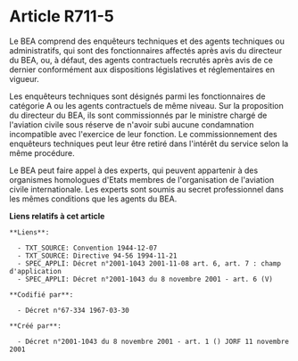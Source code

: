 # Article R711-5

Le BEA comprend des enquêteurs techniques et des agents techniques ou administratifs, qui sont des fonctionnaires affectés
après avis du directeur du BEA, ou, à défaut, des agents contractuels recrutés après avis de ce dernier conformément aux
dispositions législatives et réglementaires en vigueur.

Les enquêteurs techniques sont désignés parmi les fonctionnaires de catégorie A ou les agents contractuels de même niveau.
Sur la proposition du directeur du BEA, ils sont commissionnés par le ministre chargé de l'aviation civile sous réserve de
n'avoir subi aucune condamnation incompatible avec l'exercice de leur fonction. Le commissionnement des enquêteurs techniques
peut leur être retiré dans l'intérêt du service selon la même procédure.

Le BEA peut faire appel à des experts, qui peuvent appartenir à des organismes homologues d'Etats membres de l'organisation
de l'aviation civile internationale. Les experts sont soumis au secret professionnel dans les mêmes conditions que les agents
du BEA.

**Liens relatifs à cet article**

	**Liens**:

	  - TXT_SOURCE: Convention 1944-12-07
	  - TXT_SOURCE: Directive 94-56 1994-11-21
	  - SPEC_APPLI: Décret n°2001-1043 2001-11-08 art. 6, art. 7 : champ d'application
	  - SPEC_APPLI: Décret n°2001-1043 du 8 novembre 2001 - art. 6 (V)

	**Codifié par**:

	  - Décret n°67-334 1967-03-30

	**Créé par**:

	  - Décret n°2001-1043 du 8 novembre 2001 - art. 1 () JORF 11 novembre 2001
